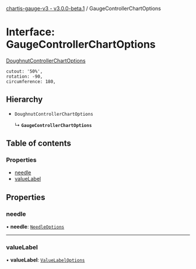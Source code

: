 [chartjs-gauge-v3 - v3.0.0-beta.1](../README.md) / GaugeControllerChartOptions

# Interface: GaugeControllerChartOptions

[DoughnutControllerChartOptions](https://www.chartjs.org/docs/3.6.0/api/interfaces/DoughnutControllerChartOptions.html)
```
cutout: '50%',
rotation: -90,
circumference: 180,
```

## Hierarchy

- `DoughnutControllerChartOptions`

  ↳ **`GaugeControllerChartOptions`**

## Table of contents

### Properties

- [needle](GaugeControllerChartOptions.md#needle)
- [valueLabel](GaugeControllerChartOptions.md#valuelabel)

## Properties

### needle

• **needle**: [`NeedleOptions`](NeedleOptions.md)

___

### valueLabel

• **valueLabel**: [`ValueLabelOptions`](ValueLabelOptions.md)
